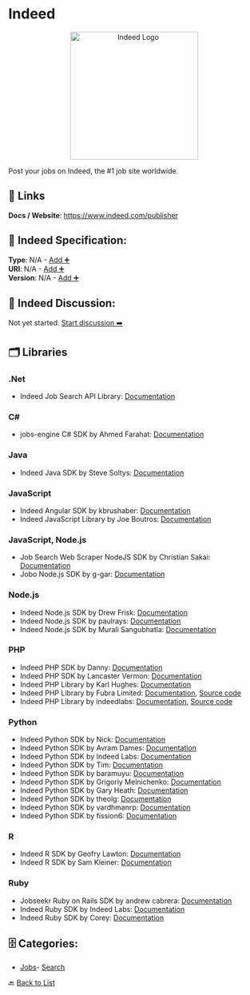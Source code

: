 # Indeed
<p align="center">
    <img width="256" src="https://raw.githubusercontent.com/apis-list/apis-list/main/apis/indeed/logo_256x256.png" alt="Indeed Logo"/>
</p>
Post your jobs on Indeed, the #1 job site worldwide.

##  🔗 Links
**Docs / Website**: https://www.indeed.com/publisher

## 🧬 Indeed Specification:
**Type**: N/A - [Add ➕](https://github.com/apis-list/apis-list/edit/main/apis.yaml#L10147)  
**URI**: N/A - [Add ➕](https://github.com/apis-list/apis-list/edit/main/apis.yaml#L10147)  
**Version**: N/A - [Add ➕](https://github.com/apis-list/apis-list/edit/main/apis.yaml#L10147)

## 💬 Indeed Discussion:
Not yet started. [Start discussion ➡️](https://github.com/apis-list/apis-list/discussions/new)

## 🗂️ Libraries
### .Net
- Indeed Job Search API Library: [Documentation](https://indeed.codeplex.com/)
### C#
- jobs-engine C# SDK by Ahmed Farahat: [Documentation](https://github.com/farahat80/jobs-engine)
### Java
- Indeed Java SDK by Steve Soltys: [Documentation](https://github.com/stevesoltys/indeed)
### JavaScript
- Indeed Angular SDK by kbrushaber: [Documentation](https://github.com/kbrushaber/indeed-api)
- Indeed JavaScript Library by Joe Boutros: [Documentation](https://github.com/indeedlabs/indeed-js)
### JavaScript, Node.js
- Job Search Web Scraper NodeJS SDK by Christian Sakai: [Documentation](https://github.com/christiansakai/job-search)
- Jobo Node.js SDK by g-gar: [Documentation](https://github.com/g-gar/jobo)
### Node.js
- Indeed Node.js SDK by Drew Frisk: [Documentation](https://github.com/keannan5390/Node-Indeed-API)
- Indeed Node.js SDK by paulrays: [Documentation](https://github.com/paulrays/indeed-jobs-api)
- Indeed Node.js SDK by Murali Sangubhatla: [Documentation](https://github.com/muralisa/indeed-jobs)
### PHP
- Indeed PHP SDK by Danny: [Documentation](https://github.com/dfan001/Job-Skill-Search)
- Indeed PHP SDK by Lancaster Vermon: [Documentation](https://github.com/lanceveru/indeed-api)
-  Indeed PHP Library by Karl Hughes: [Documentation](https://github.com/JobBrander/jobs-indeed)
- Indeed PHP Library by Fubra Limited: [Documentation](https://github.com/fubralimited/indeed-api), [Source code](https://github.com/fubralimited/indeed-api/blob/master/indeed-api.php)
- Indeed PHP Library by indeedlabs: [Documentation](https://github.com/indeedlabs/indeed-php/blob/master/README.md), [Source code](https://github.com/indeedlabs/indeed-php)
### Python
- Indeed Python SDK by Nick: [Documentation](https://github.com/nfmcclure/Job_Prevalence)
- Indeed Python SDK by Avram Dames: [Documentation](https://github.com/aviDms/indeed_api)
- Indeed Python SDK by Indeed Labs: [Documentation](https://github.com/indeedlabs/indeed-python)
- Indeed Python SDK by Tim: [Documentation](https://github.com/timsternation/Indeed_Job_Analysis)
- Indeed Python SDK by baramuyu: [Documentation](https://github.com/baramuyu/indeed_api_crawler)
- Indeed Python SDK by Grigoriy Melnichenko: [Documentation](https://github.com/GriMel/indeed-python-api)
- Indeed Python SDK by Gary Heath: [Documentation](https://github.com/GaryHeath/indeed-jobs)
- Indeed Python SDK by theolg: [Documentation](https://github.com/theolg/indeed_api)
- Indeed Python SDK by vardhmanrp: [Documentation](https://github.com/vardhmanrp/Indeed-Xml-Web-API)
- Indeed Python SDK by fission6: [Documentation](https://github.com/fission6/python-indeed)
### R
- Indeed R SDK by Geofry Lawton: [Documentation](https://github.com/TheGeoLawton/IndeedR)
- Indeed R SDK by Sam Kleiner: [Documentation](https://github.com/StoicPerlman/GigMapr-R)
### Ruby
- Jobseekr Ruby on Rails SDK by andrew cabrera: [Documentation](https://github.com/n-drw/jobseekr)
- Indeed Ruby SDK by Indeed Labs: [Documentation](https://github.com/indeedlabs/indeed-ruby)
- Indeed Ruby SDK by Corey: [Documentation](https://github.com/c1505/indeed-api)


## 🗄️ Categories:
- [Jobs](https://github.com/apis-list/apis-list#jobs-)- [Search](https://github.com/apis-list/apis-list#search-)

🔙  [Back to List](https://github.com/apis-list/apis-list)
